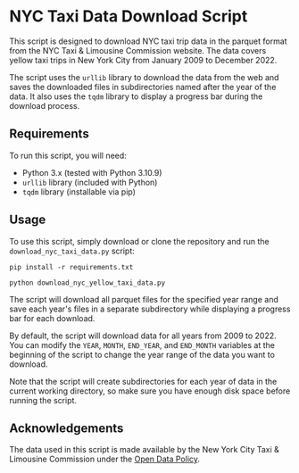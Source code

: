 
# NYC Taxi Data Download Script

This script is designed to download NYC taxi trip data in the parquet format from the NYC Taxi & Limousine Commission website. The data covers yellow taxi trips in New York City from January 2009 to December 2022.

The script uses the `urllib` library to download the data from the web and saves the downloaded files in subdirectories named after the year of the data. It also uses the `tqdm` library to display a progress bar during the download process.

## Requirements

To run this script, you will need:

- Python 3.x (tested with Python 3.10.9)
- `urllib` library (included with Python)
- `tqdm` library (installable via pip)

## Usage

To use this script, simply download or clone the repository and run the `download_nyc_taxi_data.py` script:
```
pip install -r requirements.txt
```
```
python download_nyc_yellow_taxi_data.py
```

The script will download all parquet files for the specified year range and save each year's files in a separate subdirectory while displaying a progress bar for each download.

By default, the script will download data for all years from 2009 to 2022. You can modify the `YEAR`, `MONTH`, `END_YEAR`, and `END_MONTH` variables at the beginning of the script to change the year range of the data you want to download.

Note that the script will create subdirectories for each year of data in the current working directory, so make sure you have enough disk space before running the script.

## Acknowledgements

The data used in this script is made available by the New York City Taxi & Limousine Commission under the [Open Data Policy](https://opendata.cityofnewyork.us/).
